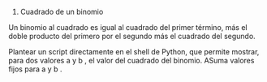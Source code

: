 1. Cuadrado de un binomio

Un binomio al cuadrado es igual al cuadrado del primer término, más el doble producto del primero por el segundo más el cuadrado del segundo.

Plantear un script directamente en el shell de Python, que permite mostrar, para dos valores a y b , el valor del cuadrado del binomio. ASuma valores fijos para a y b .
